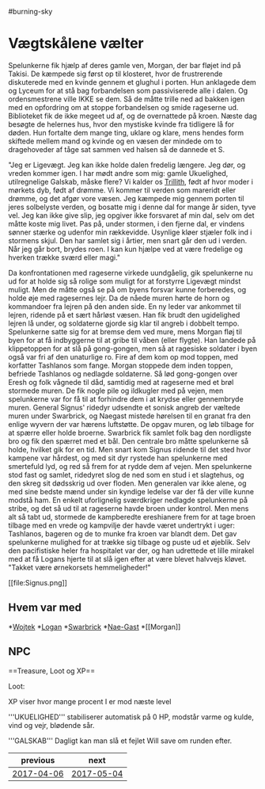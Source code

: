 #burning-sky

# Vægtskålene vælter 
Spelunkerne fik hjælp af deres gamle ven, Morgan, der bar fløjet ind på Takisi. De kæmpede sig først op til klosteret, hvor de frustrerende diskuterede med en kvinde gennem et glughul i porten. Hun anklagede dem og Lyceum for at stå bag forbandelsen som passiviserede alle i dalen. Og ordensmestrene ville IKKE se dem. Så de måtte trille ned ad bakken igen med en opfordring om at stoppe forbandelsen og smide rageserne ud. Biblioteket fik de ikke megeet ud af, og de overnattede på kroen.
Næste dag besøgte de helernes hus, hvor den mystiske kvinde fra tidligere lå for døden. Hun fortalte dem mange ting, uklare og klare, mens hendes form skiftede mellem mand og kvinde og en væsen der mindede om to dragehoveder af tåge sat sammen ved halsen så de dannede et S.

"Jeg er Ligevægt. Jeg kan ikke holde dalen fredelig længere. Jeg dør, og vreden kommer igen. I har mødt andre som mig: gamle Ukuelighed, utilregnelige Galskab, måske flere? Vi kalder os [Trillith](./Trillith.md), født af hvor moder i mørkets dyb, født af drømme. Vi kommer til verden som mareridt eller drømme, og det afgør vore væsen. Jeg kæmpede mig gennem porten til jeres solbelyste verden, og bosatte mig i denne dal for mange år siden, tyve vel. Jeg kan ikke give slip, jeg opgiver ikke forsvaret af min dal, selv om det måtte koste mig livet. Pas på, under stormen, i den fjerne dal, er vindens sønner stærke og udenfor min rækkevidde. Usynlige kløer stjæler folk ind i stormens skjul. Den har samlet sig i årtier, men snart går den ud i verden. Når jeg går bort, brydes roen. I kan kun hjælpe ved at være fredelige og hverken trække sværd eller magi."

Da konfrontationen med rageserne virkede uundgåelig, gik spelunkerne nu ud for at holde sig så rolige som muligt for at forstyrre Ligevægt mindst muligt. Men de måtte også se på om byens forsvar kunne forberedes, og holde øje med ragesernes lejr. Da de nåede muren hørte de horn og kommandoer fra lejren på den anden side. En ny leder var ankommet til lejren, ridende på et sært hårløst væsen. Han fik brudt den ugidelighed lejren lå under, og soldaterne gjorde sig klar til angreb i dobbelt tempo. Spelunkerne satte sig for at bremse dem ved mure, mens Morgan fløj til byen for at få indbyggerne til at gribe til våben (eller flygte). Han landede på klippetoppen for at slå på gong-gongen, men så at ragesiske soldater i byen også var fri af den unaturlige ro. Fire af dem kom op mod toppen, med korfatter Tashlanos som fange. Morgan stoppede dem inden toppen, befriede Tashlanos og nedlagde soldaterne. Så lød gong-gongen over Eresh og folk vågnede til dåd, samtidig med at rageserne med et brøl stormede muren. De fik nogle pile og ildkugler med på vejen, men spelunkerne var for få til at forhindre dem i at krydse eller gennembryde muren. General Signus' ridedyr udsendte et sonisk angreb der væltede muren under Swarbrick, og Naegast mistede hørelsen til en granat fra den enlige wyvern der var hærens luftstøtte. De opgav muren, og løb tilbage for at spærre eller holde broerne. Swarbrick fik samlet folk bag den nordligste bro og fik den spærret med et bål. Den centrale bro måtte spelunkerne så holde, hvilket gik for en tid. Men snart kom Signus ridende til det sted hvor kampene var hårdest, og med sit dyr rystede han spelunkerne med smertefuld lyd, og red så frem for at rydde dem af vejen. Men spelunkerne stod fast og samlet, ridedyret slog de ned som en stud i et slagtehus, og den skreg sit dødsskrig ud over floden. Men generalen var ikke alene, og med sine bedste mænd under sin kyndige ledelse var der få der ville kunne modstå ham. En enkelt uforlignelig sværdkriger nedlagde spelunkerne på stribe, og det så ud til at rageserne havde broen under kontrol. Men mens alt så tabt ud, stormede de kampberedte ereshianere frem for at tage broen tilbage med en vrede og kampvilje der havde været undertrykt i uger: Tashlanos, bageren og de to munke fra kroen var blandt dem. Det gav spelunkerne mulighed for at trække sig tilbage og puste ud et øjeblik. Selv den pacifistiske heler fra hospitalet var der, og han udrettede et lille mirakel med at få Logans hjerte til at slå igen efter at være blevet halvvejs kløvet. "Takket være ørnekorsets hemmeligheder!"

[[file:Signus.png]]

## Hvem var med
*[Wojtek](./Wojtek.md)
*[Logan](./Logan.md)
*[Swarbrick](./Swarbrick%20Everwood.md)
*[Nae-Gast](./Nae-Gast%20Oldknist.md) 
*[[Morgan]]

## NPC


==Treasure, Loot og XP==

Loot: 



XP viser hvor mange procent I er mod næste level

'''UKUELIGHED''' stabiliserer automatisk på 0 HP, modstår varme og kulde, vind og vejr, blødende sår.

'''GALSKAB''' Dagligt kan man slå et fejlet Will save om runden efter.

| previous | next |
| --- | --- |
| [2017-04-06](./2017-04-06.md) | [2017-05-04](./2017-05-04.md) |
